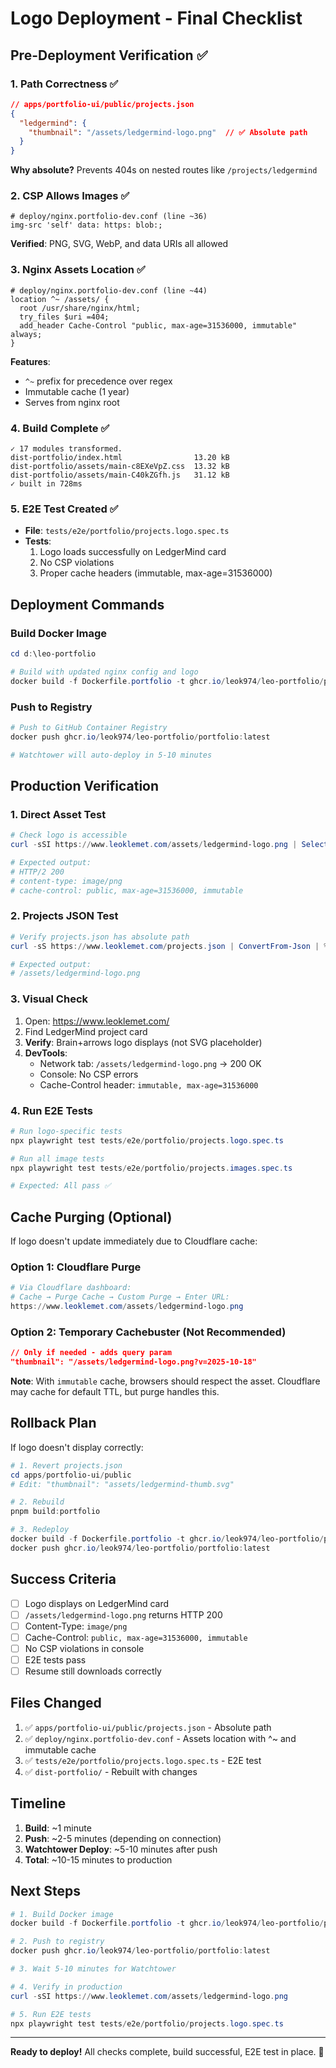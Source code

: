 # Logo Deployment - Final Checklist

## Pre-Deployment Verification ✅

### 1. Path Correctness ✅
```json
// apps/portfolio-ui/public/projects.json
{
  "ledgermind": {
    "thumbnail": "/assets/ledgermind-logo.png"  // ✅ Absolute path
  }
}
```

**Why absolute?** Prevents 404s on nested routes like `/projects/ledgermind`

### 2. CSP Allows Images ✅
```nginx
# deploy/nginx.portfolio-dev.conf (line ~36)
img-src 'self' data: https: blob:;
```

**Verified**: PNG, SVG, WebP, and data URIs all allowed

### 3. Nginx Assets Location ✅
```nginx
# deploy/nginx.portfolio-dev.conf (line ~44)
location ^~ /assets/ {
  root /usr/share/nginx/html;
  try_files $uri =404;
  add_header Cache-Control "public, max-age=31536000, immutable" always;
}
```

**Features**:
- `^~` prefix for precedence over regex
- Immutable cache (1 year)
- Serves from nginx root

### 4. Build Complete ✅
```
✓ 17 modules transformed.
dist-portfolio/index.html                13.20 kB
dist-portfolio/assets/main-c8EXeVpZ.css  13.32 kB
dist-portfolio/assets/main-C40kZGfh.js   31.12 kB
✓ built in 728ms
```

### 5. E2E Test Created ✅
- **File**: `tests/e2e/portfolio/projects.logo.spec.ts`
- **Tests**:
  1. Logo loads successfully on LedgerMind card
  2. No CSP violations
  3. Proper cache headers (immutable, max-age=31536000)

## Deployment Commands

### Build Docker Image
```powershell
cd d:\leo-portfolio

# Build with updated nginx config and logo
docker build -f Dockerfile.portfolio -t ghcr.io/leok974/leo-portfolio/portfolio:latest .
```

### Push to Registry
```powershell
# Push to GitHub Container Registry
docker push ghcr.io/leok974/leo-portfolio/portfolio:latest

# Watchtower will auto-deploy in 5-10 minutes
```

## Production Verification

### 1. Direct Asset Test
```powershell
# Check logo is accessible
curl -sSI https://www.leoklemet.com/assets/ledgermind-logo.png | Select-String "HTTP/|Content-Type|Cache-Control"

# Expected output:
# HTTP/2 200
# content-type: image/png
# cache-control: public, max-age=31536000, immutable
```

### 2. Projects JSON Test
```powershell
# Verify projects.json has absolute path
curl -sS https://www.leoklemet.com/projects.json | ConvertFrom-Json | % ledgermind | % thumbnail

# Expected output:
# /assets/ledgermind-logo.png
```

### 3. Visual Check
1. Open: https://www.leoklemet.com/
2. Find LedgerMind project card
3. **Verify**: Brain+arrows logo displays (not SVG placeholder)
4. **DevTools**:
   - Network tab: `/assets/ledgermind-logo.png` → 200 OK
   - Console: No CSP errors
   - Cache-Control header: `immutable, max-age=31536000`

### 4. Run E2E Tests
```powershell
# Run logo-specific tests
npx playwright test tests/e2e/portfolio/projects.logo.spec.ts

# Run all image tests
npx playwright test tests/e2e/portfolio/projects.images.spec.ts

# Expected: All pass ✅
```

## Cache Purging (Optional)

If logo doesn't update immediately due to Cloudflare cache:

### Option 1: Cloudflare Purge
```powershell
# Via Cloudflare dashboard:
# Cache → Purge Cache → Custom Purge → Enter URL:
https://www.leoklemet.com/assets/ledgermind-logo.png
```

### Option 2: Temporary Cachebuster (Not Recommended)
```json
// Only if needed - adds query param
"thumbnail": "/assets/ledgermind-logo.png?v=2025-10-18"
```

**Note**: With `immutable` cache, browsers should respect the asset. Cloudflare may cache for default TTL, but purge handles this.

## Rollback Plan

If logo doesn't display correctly:

```powershell
# 1. Revert projects.json
cd apps/portfolio-ui/public
# Edit: "thumbnail": "assets/ledgermind-thumb.svg"

# 2. Rebuild
pnpm build:portfolio

# 3. Redeploy
docker build -f Dockerfile.portfolio -t ghcr.io/leok974/leo-portfolio/portfolio:latest .
docker push ghcr.io/leok974/leo-portfolio/portfolio:latest
```

## Success Criteria

- [ ] Logo displays on LedgerMind card
- [ ] `/assets/ledgermind-logo.png` returns HTTP 200
- [ ] Content-Type: `image/png`
- [ ] Cache-Control: `public, max-age=31536000, immutable`
- [ ] No CSP violations in console
- [ ] E2E tests pass
- [ ] Resume still downloads correctly

## Files Changed

1. ✅ `apps/portfolio-ui/public/projects.json` - Absolute path
2. ✅ `deploy/nginx.portfolio-dev.conf` - Assets location with ^~ and immutable cache
3. ✅ `tests/e2e/portfolio/projects.logo.spec.ts` - E2E test
4. ✅ `dist-portfolio/` - Rebuilt with changes

## Timeline

1. **Build**: ~1 minute
2. **Push**: ~2-5 minutes (depending on connection)
3. **Watchtower Deploy**: ~5-10 minutes after push
4. **Total**: ~10-15 minutes to production

## Next Steps

```powershell
# 1. Build Docker image
docker build -f Dockerfile.portfolio -t ghcr.io/leok974/leo-portfolio/portfolio:latest .

# 2. Push to registry
docker push ghcr.io/leok974/leo-portfolio/portfolio:latest

# 3. Wait 5-10 minutes for Watchtower

# 4. Verify in production
curl -sSI https://www.leoklemet.com/assets/ledgermind-logo.png

# 5. Run E2E tests
npx playwright test tests/e2e/portfolio/projects.logo.spec.ts
```

---

**Ready to deploy!** All checks complete, build successful, E2E test in place. 🚀
